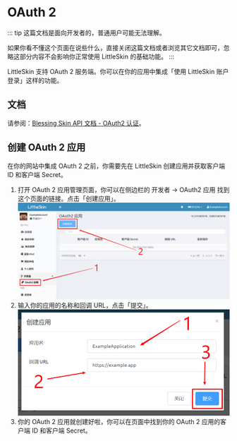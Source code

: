 # OAuth 2

::: tip
这篇文档是面向开发者的，普通用户可能无法理解。

如果你看不懂这个页面在说些什么，直接关闭这篇文档或者浏览其它文档即可，忽略这部分内容不会影响你正常使用 LittleSkin 的基础功能。
:::

LittleSkin 支持 OAuth 2 服务端。你可以在你的应用中集成「使用 LittleSkin 账户登录」这样的功能。

## 文档

请参阅：[Blessing Skin API 文档 - OAuth2 认证](https://bs-community.github.io/blessing-skin-api-docs/#oauth2-%E8%AE%A4%E8%AF%81)。

## 创建 OAuth 2 应用

在你的网站中集成 OAuth 2 之前，你需要先在 LittleSkin 创建应用并获取客户端 ID 和客户端 Secret。

1. 打开 OAuth 2 应用管理页面，你可以在侧边栏的 开发者 -> OAuth2 应用 找到这个页面的链接。点击「创建应用」。
![open-page](./assets/oauth2/open-page.png)
2. 输入你的应用的名称和回调 URL，点击「提交」。
![create-app](./assets/oauth2/create-app.png)
3. 你的 OAuth 2 应用就创建好啦，你可以在页面中找到你的 OAuth 2 应用的客户端 ID 和客户端 Secret。